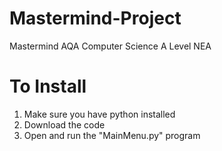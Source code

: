 # Mastermind-Project
Mastermind AQA Computer Science A Level NEA

# To Install
1. Make sure you have python installed
2. Download the code
3. Open and run the "MainMenu.py" program
